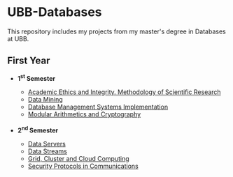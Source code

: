 <h1>UBB-Databases</h1>
This repository includes my projects from my master's degree in Databases at UBB.

<h2>First Year</h2>
<ul>
    <li><b>1<sup>st</sup> Semester</b></li>
    <ul>
        <li><a href="https://github.com/hognogicristina/UBB-Databases/tree/main/First%20Year/Semester%201/Academic%20ethics%20and%20integrity.%20Methodology%20of%20scientific%20research">Academic Ethics and Integrity. Methodology of Scientific Research</a></li>
        <li><a href="https://github.com/hognogicristina/UBB-Databases/tree/main/First%20Year/Semester%201/Data%20mining">Data Mining</a></li>
        <li><a href="https://github.com/hognogicristina/UBB-Databases/tree/main/First%20Year/Semester%201/Database%20Management%20Systems%20Implementation">Database Management Systems Implementation</a></li>
        <li><a href="https://github.com/hognogicristina/UBB-Databases/tree/main/First%20Year/Semester%201/Modular%20Arithmetics%20and%20Cryptography">Modular Arithmetics and Cryptography</a></li>
    </ul>
    <br>
    <li><b>2<sup>nd</sup> Semester</b></li>
    <ul>
        <li><a href="https://github.com/hognogicristina/UBB-Databases/tree/main/First%20Year/Semester%202/Data%20Servers">Data Servers</a></li>
        <li><a href="https://github.com/hognogicristina/UBB-Databases/tree/main/First%20Year/Semester%202/Data%20Streams">Data Streams</a></li>
        <li><a href="https://github.com/hognogicristina/UBB-Databases/tree/main/First%20Year/Semester%202/Grid,
%20Cluster%20and%20Cloud%20Computing">Grid, Cluster and Cloud Computing</a></li>
        <li><a href="https://github.com/hognogicristina/UBB-Databases/tree/main/First%20Year/Semester%202/Security%20Protocols%20in%20Communications">Security Protocols in Communications</a></li>
    </ul>
</ul>
